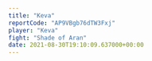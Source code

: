 ```yaml
---
title: "Keva"
reportCode: "AP9VBgb76dTW3Fxj"
player: "Keva"
fight: "Shade of Aran"
date: 2021-08-30T19:10:09.637000+00:00
---
```

